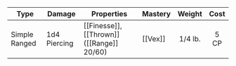 | Type          | Damage       | Properties                                | Mastery | Weight  | Cost |
| ------------- | ------------ | ----------------------------------------- | ------- | :-----: | :--: |
| Simple Ranged | 1d4 Piercing | [[Finesse]], [[Thrown]] ([[Range]] 20/60) | [[Vex]] | 1/4 lb. | 5 CP |

